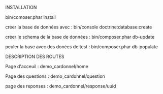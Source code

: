 INSTALLATION

bin/comoser.phar install                     

créer la base de données avec : bin/console doctrine:database:create


créer le schema de la base de données : bin/composer.phar db-update


peuler la base avec des donées de test : bin/composer.phar db-populate



DESCRIPTION DES ROUTES 

Page d'acceuil : demo_cardonnel/home


Page des questions : demo_cardonnel/question


page des reponses : demo_cardonnel/response/uuid
